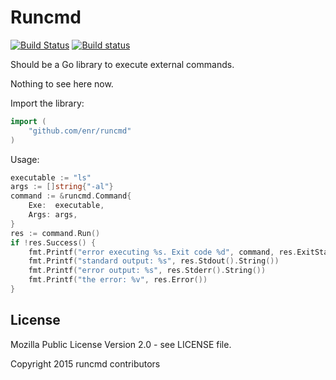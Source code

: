 Runcmd
======

[![Build Status](https://travis-ci.org/enr/runcmd.png?branch=master)](https://travis-ci.org/enr/runcmd)
[![Build status](https://ci.appveyor.com/api/projects/status/cklfbhqkoi2356if?svg=true)](https://ci.appveyor.com/project/enr/runcmd)

Should be a Go library to execute external commands.

Nothing to see here now.

Import the library:

```Go
import (
    "github.com/enr/runcmd"
)
```

Usage:

```Go
executable := "ls"
args := []string{"-al"}
command := &runcmd.Command{
    Exe:  executable,
    Args: args,
}
res := command.Run()
if !res.Success() {
    fmt.Printf("error executing %s. Exit code %d", command, res.ExitStatus())
    fmt.Printf("standard output: %s", res.Stdout().String())
    fmt.Printf("error output: %s", res.Stderr().String())
    fmt.Printf("the error: %v", res.Error())
}
```

License
-------

Mozilla Public License Version 2.0 - see LICENSE file.

Copyright 2015 runcmd contributors
